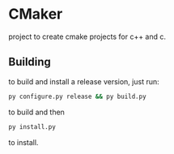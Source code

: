 # CMaker

project to create cmake projects for c++ and c.

## Building

to build and install a release version, just run:

```bash
py configure.py release && py build.py
```

to build and then

```bash
py install.py
```

to install.

